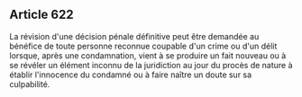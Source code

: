 Article 622
----
La révision d'une décision pénale définitive peut être demandée au bénéfice de
toute personne reconnue coupable d'un crime ou d'un délit lorsque, après une
condamnation, vient à se produire un fait nouveau ou à se révéler un élément
inconnu de la juridiction au jour du procès de nature à établir l'innocence du
condamné ou à faire naître un doute sur sa culpabilité.

